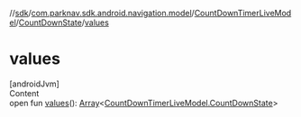 //[sdk](../../../../index.md)/[com.parknav.sdk.android.navigation.model](../../index.md)/[CountDownTimerLiveModel](../index.md)/[CountDownState](index.md)/[values](values.md)



# values  
[androidJvm]  
Content  
open fun [values](values.md)(): [Array](https://kotlinlang.org/api/latest/jvm/stdlib/kotlin/-array/index.html)<[CountDownTimerLiveModel.CountDownState](index.md)>  




